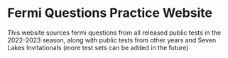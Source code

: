 # Fermi Questions Practice Website
This website sources fermi questions from all released public tests in the 2022-2023 season, along with public tests from other years and Seven Lakes Invitationals (more test sets can be added in the future)
